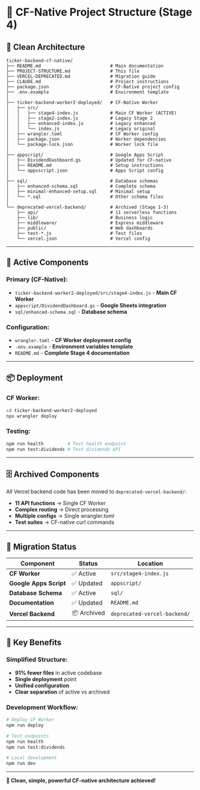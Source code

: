 # 📁 CF-Native Project Structure (Stage 4)

## 🎯 **Clean Architecture**

```
ticker-backend-cf-native/
├── README.md                          # Main documentation
├── PROJECT-STRUCTURE.md               # This file
├── VERCEL-DEPRECATED.md               # Migration guide
├── CLAUDE.md                          # Project instructions
├── package.json                       # CF-Native project config
├── .env.example                       # Environment template
│
├── ticker-backend-worker2-deployed/   # CF-Native Worker
│   ├── src/
│   │   ├── stage4-index.js            # Main CF Worker (ACTIVE)
│   │   ├── stage2-index.js            # Legacy Stage 2
│   │   ├── enhanced-index.js          # Legacy enhanced
│   │   └── index.js                   # Legacy original
│   ├── wrangler.toml                  # CF Worker config
│   ├── package.json                   # Worker dependencies
│   └── package-lock.json              # Worker lock file
│
├── appscript/                         # Google Apps Script
│   ├── DividendDashboard.gs           # Updated for CF-native
│   ├── README.md                      # Setup instructions
│   └── appsscript.json                # Apps Script config
│
├── sql/                               # Database schemas
│   ├── enhanced-schema.sql            # Complete schema
│   ├── minimal-enhanced-setup.sql     # Minimal setup
│   └── *.sql                          # Other schema files
│
└── deprecated-vercel-backend/         # Archived (Stage 1-3)
    ├── api/                           # 11 serverless functions
    ├── lib/                           # Business logic
    ├── middleware/                    # Express middleware
    ├── public/                        # Web dashboards
    ├── test-*.js                      # Test files
    └── vercel.json                    # Vercel config
```

---

## 🚀 **Active Components**

### **Primary (CF-Native):**
- `ticker-backend-worker2-deployed/src/stage4-index.js` - **Main CF Worker**
- `appscript/DividendDashboard.gs` - **Google Sheets integration**
- `sql/enhanced-schema.sql` - **Database schema**

### **Configuration:**
- `wrangler.toml` - **CF Worker deployment config**
- `.env.example` - **Environment variables template**
- `README.md` - **Complete Stage 4 documentation**

---

## 📦 **Deployment**

### **CF Worker:**
```bash
cd ticker-backend-worker2-deployed
npx wrangler deploy
```

### **Testing:**
```bash
npm run health         # Test health endpoint
npm run test:dividends # Test dividends API
```

---

## 🗄️ **Archived Components**

All Vercel backend code has been moved to `deprecated-vercel-backend/`:
- **11 API functions** → Single CF Worker
- **Complex routing** → Direct processing
- **Multiple configs** → Single wrangler.toml
- **Test suites** → CF-native curl commands

---

## 🔄 **Migration Status**

| Component | Status | Location |
|-----------|--------|----------|
| **CF Worker** | ✅ Active | `src/stage4-index.js` |
| **Google Apps Script** | ✅ Updated | `appscript/` |
| **Database Schema** | ✅ Active | `sql/` |
| **Documentation** | ✅ Updated | `README.md` |
| **Vercel Backend** | 📦 Archived | `deprecated-vercel-backend/` |

---

## 🎯 **Key Benefits**

### **Simplified Structure:**
- **91% fewer files** in active codebase
- **Single deployment** point
- **Unified configuration**
- **Clear separation** of active vs archived

### **Development Workflow:**
```bash
# Deploy CF Worker
npm run deploy

# Test endpoints
npm run health
npm run test:dividends

# Local development
npm run dev
```

---

**🎉 Clean, simple, powerful CF-native architecture achieved!**